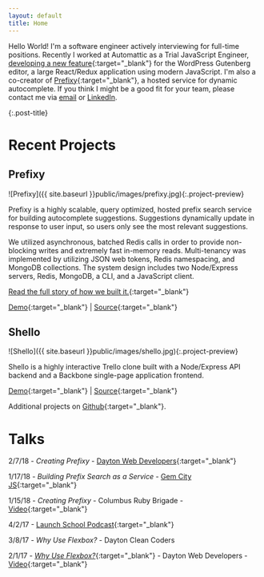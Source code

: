 ```yaml
---
layout: default
title: Home
---
```


Hello World! I'm a software engineer actively interviewing for full-time positions. Recently I worked at Automattic as a Trial JavaScript Engineer, [developing a new feature](https://github.com/WordPress/gutenberg/pull/5794){:target="_blank"} for the WordPress Gutenberg editor, a large React/Redux application using modern JavaScript. I'm also a co-creator of [Prefixy](https://prefixy.github.io/){:target="_blank"}, a hosted service for dynamic autocomplete. If you think I might be a good fit for your team, please contact me via <a href="mailto:jay.shenk@gmail.com">email</a> or <a href="https://www.linkedin.com/in/jay-shenk/" target="_blank">LinkedIn</a>.

{:.post-title}
# Recent Projects

## Prefixy

![Prefixy]({{ site.baseurl }}public/images/prefixy.jpg){:.project-preview}

Prefixy is a highly scalable, query optimized, hosted prefix search service for building autocomplete suggestions. Suggestions dynamically update in response to user input, so users only see the most relevant suggestions.

We utilized asynchronous, batched Redis calls in order to provide non-blocking writes and extremely fast in-memory reads. Multi-tenancy was implemented by utilizing JSON web tokens, Redis namespacing, and MongoDB collections. The system design includes two Node/Express servers, Redis, MongoDB, a CLI, and a JavaScript client.

[Read the full story of how we built it.](https://prefixy.github.io/){:target="_blank"}

[Demo](https://www.prefixy.io/){:target="_blank"} \|
[Source](https://github.com/prefixy/prefixy){:target="_blank"}

## Shello

![Shello]({{ site.baseurl }}public/images/shello.jpg){:.project-preview}

Shello is a highly interactive Trello clone built with a Node/Express API backend and a Backbone single-page application frontend.

[Demo](https://boiling-falls-66079.herokuapp.com/){:target="_blank"} \|
[Source](https://github.com/jayshenk/shello){:target="_blank"}

Additional projects on [Github](https://github.com/jayshenk){:target="_blank"}.

# Talks

2/7/18 - *Creating Prefixy* - [Dayton Web Developers](https://www.meetup.com/dayton-web-developers/events/ndsqfnyxdbkb/){:target="_blank"}

1/17/18 - *Building Prefix Search as a Service* - [Gem City JS](http://gemcityjs.com/){:target="_blank"}

1/15/18 - *Creating Prefixy* - Columbus Ruby Brigade - [Video](https://drive.google.com/open?id=1DdSSlMZBiww85MxKeKMBAC9SorsNK1-K){:target="_blank"}

4/2/17 - [Launch School Podcast](https://launchschool.com/blog/meet-a-student-jay-shenk){:target="_blank"}

3/8/17 - *Why Use Flexbox?* - Dayton Clean Coders

2/1/17 - [*Why Use Flexbox?*](https://youtu.be/v8fcG1ZO5Ig){:target="_blank"} - Dayton Web Developers - [Video](https://youtu.be/v8fcG1ZO5Ig){:target="_blank"}
